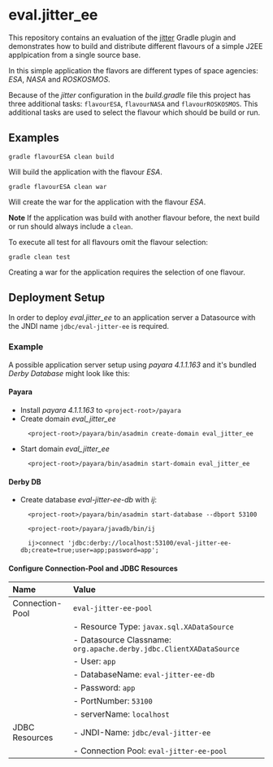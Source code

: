 # eval.jitter_ee

This repository contains an evaluation of the [jitter](https://github.com/mictaege/jitter-plugin) Gradle plugin and demonstrates how to build and distribute different flavours of a simple J2EE applpication from a single source base.

In this simple application the flavors are different types of space agencies: _ESA_, _NASA_ and _ROSKOSMOS_.

Because of the _jitter_ configuration in the _build.gradle_ file this project has three additional tasks: ```flavourESA```, ```flavourNASA``` and ```flavourROSKOSMOS```. This additional tasks are used to select the flavour which should be build or run.

## Examples

```Shell
gradle flavourESA clean build
```

Will build the application with the flavour _ESA_.

```Shell
gradle flavourESA clean war
```

Will create the war for the application with the flavour _ESA_.

**Note** If the application was build with another flavour before, the next build or run should always include a ```clean```.

To execute all test for all flavours omit the flavour selection:

```Shell
gradle clean test
```

Creating a war for the application requires the selection of one flavour.

## Deployment Setup

In order to deploy _eval.jitter_ee_ to an application server a Datasource with the JNDI name ```jdbc/eval-jitter-ee``` is required.

### Example

A possible application server setup using  _payara 4.1.1.163_  and it's bundled _Derby Database_ might look like this:

#### Payara

- Install _payara 4.1.1.163_ to ```<project-root>/payara```
- Create domain _eval_jitter_ee_
  ```Shell
    <project-root>/payara/bin/asadmin create-domain eval_jitter_ee
  ```
- Start domain _eval_jitter_ee_
  ```Shell
    <project-root>/payara/bin/asadmin start-domain eval_jitter_ee
  ```

#### Derby DB

- Create database _eval-jitter-ee-db_ with _ij_:
  ```Shell
    <project-root>/payara/bin/asadmin start-database --dbport 53100
  ```
  ```Shell
    <project-root>/payara/javadb/bin/ij
  ```
  ```Shell
    ij>connect 'jdbc:derby://localhost:53100/eval-jitter-ee-db;create=true;user=app;password=app';
  ```

#### Configure Connection-Pool and JDBC Resources

| Name                      | Value                                                                                   |
| :-------------            | :-------------                                                                          |
| Connection-Pool           | ```eval-jitter-ee-pool```                                                               |
|                           | - Resource Type: ```javax.sql.XADataSource```                                           |
|                           | - Datasource Classname: ```	org.apache.derby.jdbc.ClientXADataSource```               |
|                           | - User: ```app```                                                                       |
|                           | - DatabaseName: ```eval-jitter-ee-db```                                                 |
|                           | - Password: ```app```                                                                   |
|                           | - PortNumber: ```53100```                                                               |
|                           | - serverName: ```localhost```                                                           |
| JDBC Resources            | - JNDI-Name: ```jdbc/eval-jitter-ee```                                                  |
|                           | -  Connection Pool: ```eval-jitter-ee-pool```                                           |
